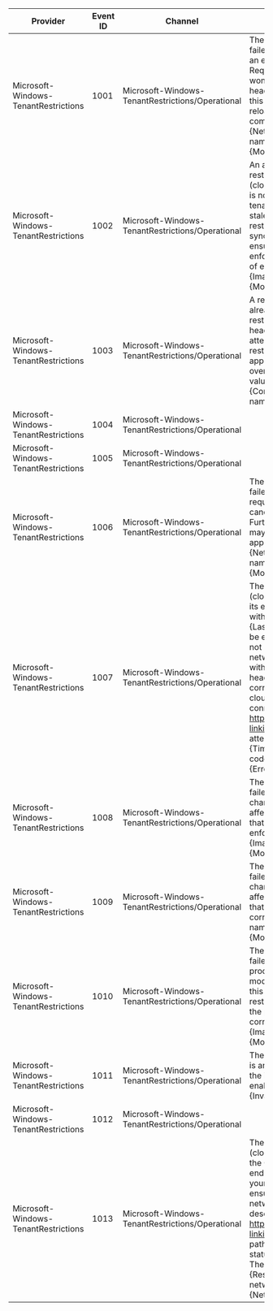 Provider                              |  Event ID  |  Channel                                           |  Message
--------------------------------------|------------|----------------------------------------------------|---------------------------------------------------------------------------------------------------------------------------------------------------------------------------------------------------------------------------------------------------------------------------------------------------------------------------------------------------------------------------------------------------------------------------------------------------------------------------------------------------------------------------------------------------------------------
Microsoft-Windows-TenantRestrictions  |  1001      |  Microsoft-Windows-TenantRestrictions/Operational  |  The networking component failed to load in a process due to an error in the module below. Requests from this process won't get tenant restriction headers applied. Please restart this executable or reboot to reload the networking component. Networking stack: {NetworkingStack}Executable name: {ImageName}Module: {ModuleName}Error: {ErrorCode}
Microsoft-Windows-TenantRestrictions  |  1002      |  Microsoft-Windows-TenantRestrictions/Operational  |  An attempt to start the tenant restrictions sync service (cloudidsvc) failed. If cloudidsvc is not running it is possible that tenant restrictions will apply to a stale list of endpoints. Please restart the the tenant restrictions sync service (cloudidsvc) to ensure that tenant restrictions is enforced on an up-to-date list of endpoints. Executable name: {ImageName}Module: {ModuleName}Error: {ErrorCode}
Microsoft-Windows-TenantRestrictions  |  1003      |  Microsoft-Windows-TenantRestrictions/Operational  |  A request was processed that already contained the sec-restrict-tenant-access-policy header. This may indicate an attempt to bypass tenant restrictions or a misconfigured app.This pre-existing value was overwritten:{ExistingHeader}This value is configured by policy:{ConfiguredHeader}Executable name: {ImageName}
Microsoft-Windows-TenantRestrictions  |  1004      |  Microsoft-Windows-TenantRestrictions/Operational  |
Microsoft-Windows-TenantRestrictions  |  1005      |  Microsoft-Windows-TenantRestrictions/Operational  |
Microsoft-Windows-TenantRestrictions  |  1006      |  Microsoft-Windows-TenantRestrictions/Operational  |  The networking component failed to process a network request. The request was cancelled due to the failure. Further access to the network may be blocked for this application.Networking stack: {NetworkingStack}Executable name: {ImageName}Module: {ModuleName}Error: {ErrorCode}
Microsoft-Windows-TenantRestrictions  |  1007      |  Microsoft-Windows-TenantRestrictions/Operational  |  The endpoint sync service (cloudidsvc) has failed to sync its endpoints for a full 24 hours with the last successful sync at {LastSuccessfulSync}. This may be expected if the machine has not been connected to the network. It is possible that without a sync tenant restriction headers will not be applied to the correct endpoints. Ensure that cloudidsvc has network connectivity as described at https://go.microsoft.com/fwlink/?linkid=2148762. Another attempt will be made in {TimeInHours} hours.The error code of the latest attempt is: {ErrorCode}
Microsoft-Windows-TenantRestrictions  |  1008      |  Microsoft-Windows-TenantRestrictions/Operational  |  The networking component failed to process a policy change. Please restart the affected executable(s) to ensure that the policy change is enforced.Executable name: {ImageName}Module: {ModuleName}Error: {ErrorCode}
Microsoft-Windows-TenantRestrictions  |  1009      |  Microsoft-Windows-TenantRestrictions/Operational  |  The networking component failed subscribe to policy changes. Please restart the affected executable(s) to ensure that the policy updates are correctly received.Executable name: {ImageName}Module: {ModuleName}Error: {ErrorCode}
Microsoft-Windows-TenantRestrictions  |  1010      |  Microsoft-Windows-TenantRestrictions/Operational  |  The networking component failed to read the policy in a process due to an error in the module below. Requests from this process won't get tenant restriction headers applied until the policy is re-applied correctly.Executable name: {ImageName}Module: {ModuleName}Error: {ErrorCode}
Microsoft-Windows-TenantRestrictions  |  1011      |  Microsoft-Windows-TenantRestrictions/Operational  |  The entered tenantid or policy id is an invalid guid. Please correct the incorrect guid(s) below to enable Tenant Restrictions.{InvalidGuid}
Microsoft-Windows-TenantRestrictions  |  1012      |  Microsoft-Windows-TenantRestrictions/Operational  |
Microsoft-Windows-TenantRestrictions  |  1013      |  Microsoft-Windows-TenantRestrictions/Operational  |  The endpoint sync service (cloudidsvc) has failed to reach the O365 server, preventing an endpoint sync. Please check your proxy/network settings and ensure that cloudidsvc has network connectivity as described at https://go.microsoft.com/fwlink/?linkid=2148762. The request path is: {RequestPath} The HTTP status code is: {HttpErrorCode} The request headers are:{ResponseHeaders} The networking error code is: {NetworkingErrorCode}